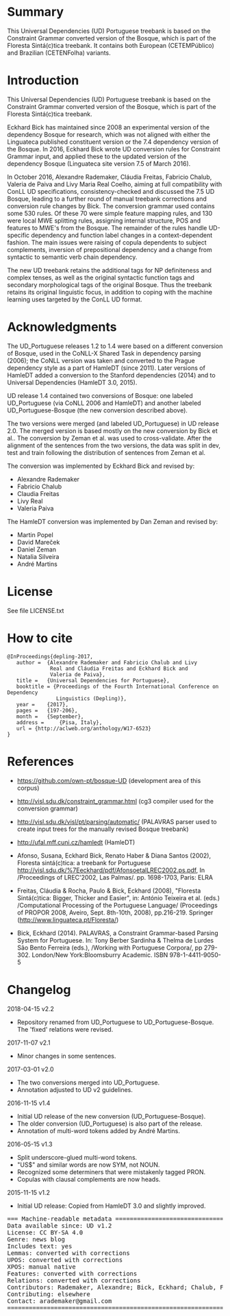 
# Summary

This Universal Dependencies (UD) Portuguese treebank is based on the
Constraint Grammar converted version of the Bosque, which is part of
the Floresta Sintá(c)tica treebank. It contains both European 
(CETEMPúblico) and Brazilian (CETENFolha) variants.

# Introduction

This  Universal Dependencies (UD) Portuguese treebank is  based on
the Constraint Grammar converted version of the Bosque, which is part
of the Floresta Sintá(c)tica treebank.

Eckhard Bick has maintained since 2008 an experimental version of the
dependency Bosque for research, which was not aligned with either the
Linguateca published constituent version or the 7.4 dependency version
of the Bosque.  In 2016, Eckhard Bick wrote UD conversion rules for
Constraint Grammar input, and applied these to the updated version of
the dependency Bosque (Linguateca site version 7.5 of March 2016).

In October 2016, Alexandre Rademaker, Cláudia Freitas, Fabricio
Chalub, Valeria de Paiva and Livy Maria Real Coelho, aiming at full
compatibility with ConLL UD specifications, consistency-checked and
discussed the 7.5 UD Bosque, leading to a further round of manual
treebank corrections and conversion rule changes by Bick. The
conversion grammar used contains some 530 rules. Of these 70 were
simple feature mapping rules, and 130 were local MWE splitting rules,
assigning internal structure, POS and features to MWE's from the
Bosque. The remainder of the rules handle UD-specific dependency and
function label changes in a context-dependent fashion.  The main
issues were raising of copula dependents to subject complements,
inversion of prepositional dependency and a change from syntactic to
semantic verb chain dependency.

The new UD treebank retains the additional tags for NP definiteness
and complex tenses, as well as the original syntactic function tags
and secondary morphological tags of the original Bosque. Thus the
treebank retains its original linguistic focus, in addition to coping
with the machine learning uses targeted by the ConLL UD format.

# Acknowledgments

The UD_Portuguese releases 1.2 to 1.4 were based on a different
conversion of Bosque, used in the CoNLL-X Shared Task in dependency
parsing (2006); the CoNLL version was taken and converted to the
Prague dependency style as a part of HamleDT (since 2011). Later
versions of HamleDT added a conversion to the Stanford dependencies
(2014) and to Universal Dependencies (HamleDT 3.0, 2015).

UD release 1.4 contained two conversions of Bosque: one labeled
UD_Portuguese (via CoNLL 2006 and HamleDT) and another labeled
UD_Portuguese-Bosque (the new conversion described above).

The two versions were merged (and labeled UD_Portuguese) in UD release
2.0.  The merged version is based mostly on the new conversion by Bick
et al.. The conversion by Zeman et al. was used to
cross-validate. After the alignment of the sentences from the two
versions, the data was split in dev, test and train following the
distribution of sentences from Zeman et al.

The conversion was implemented by Eckhard Bick and revised by:

- Alexandre Rademaker
- Fabricio Chalub
- Claudia Freitas
- Livy Real
- Valeria Paiva

The HamleDT conversion was implemented by Dan Zeman and revised by:

- Martin Popel
- David Mareček
- Daniel Zeman
- Natalia Silveira
- André Martins

# License

See file LICENSE.txt

# How to cite

    @InProceedings{depling-2017,
       author =  {Alexandre Rademaker and Fabricio Chalub and Livy
                  Real and Cláudia Freitas and Eckhard Bick and
                  Valeria de Paiva},
       title = 	 {Universal Dependencies for Portuguese},
       booktitle = {Proceedings of the Fourth International Conference on Dependency
	                Linguistics (Depling)},
       year =	 {2017},
       pages =	 {197-206},
       month =	 {September},
       address =	 {Pisa, Italy},
	   url = {http://aclweb.org/anthology/W17-6523}
    }

# References

- https://github.com/own-pt/bosque-UD (development area of this
  corpus)

- http://visl.sdu.dk/constraint_grammar.html (cg3 compiler used for
  the conversion grammar)

- http://visl.sdu.dk/visl/pt/parsing/automatic/ (PALAVRAS parser used
  to create input trees for the manually revised Bosque treebank)

- http://ufal.mff.cuni.cz/hamledt (HamleDT)

- Afonso, Susana, Eckhard Bick, Renato Haber & Diana Santos (2002),
  Floresta sintá(c)tica: a treebank for Portuguese
  <http://visl.sdu.dk/%7Eeckhard/pdf/AfonsoetalLREC2002.ps.pdf>, In
  /Proceedings of LREC'2002, Las Palmas/. pp. 1698-1703, Paris: ELRA

- Freitas, Cláudia & Rocha, Paulo & Bick, Eckhard (2008), "Floresta
  Sintá(c)tica: Bigger, Thicker and Easier", in: António Teixeira et
  al. (eds.) /Computational Processing of the Portuguese Language/
  (Proceedings of PROPOR 2008, Aveiro, Sept. 8th-10th, 2008),
  pp.216-219. Springer (http://www.linguateca.pt/Floresta/)

- Bick, Eckhard (2014). PALAVRAS, a Constraint Grammar-based Parsing
  System for Portuguese. In: Tony Berber Sardinha & Thelma de Lurdes
  São Bento Ferreira (eds.), /Working with Portuguese Corpora/, pp
  279-302. London/New York:Bloomsburry Academic. ISBN
  978-1-4411-9050-5

# Changelog

2018-04-15 v2.2
  * Repository renamed from UD_Portuguese to UD_Portuguese-Bosque. The
    'fixed' relations were revised.

2017-11-07 v2.1
  * Minor changes in some sentences.

2017-03-01 v2.0
  * The two conversions merged into UD_Portuguese.
  * Annotation adjusted to UD v2 guidelines.

2016-11-15 v1.4
  * Initial UD release of the new conversion (UD_Portuguese-Bosque).
  * The older conversion (UD_Portuguese) is also part of the release.
  * Annotation of multi-word tokens added by André Martins.

2016-05-15 v1.3
  * Split underscore-glued multi-word tokens.
  * "US$" and similar words are now SYM, not NOUN.
  *  Recognized some determiners that were mistakenly tagged PRON.
  * Copulas with clausal complements are now heads.

2015-11-15 v1.2
  * Initial UD release: Copied from HamleDT 3.0 and slightly improved.


<pre>
=== Machine-readable metadata =================================================
Data available since: UD v1.2
License: CC BY-SA 4.0
Genre: news blog
Includes text: yes
Lemmas: converted with corrections
UPOS: converted with corrections
XPOS: manual native
Features: converted with corrections
Relations: converted with corrections
Contributors: Rademaker, Alexandre; Bick, Eckhard; Chalub, Fabricio; Freitas, Cláudia; Real, Livy; de Paiva, Valeria; Zeman, Daniel; Popel, Martin; Mareček, David; Silveira, Natalia; Martins, André
Contributing: elsewhere
Contact: arademaker@gmail.com
===============================================================================
</pre>
